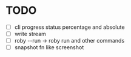# TODO

-   [ ] cli progress status percentage and absolute
-   [ ] write stream
-   [ ] roby --run -> roby run and other commands
-   [ ] snapshot fn like screenshot
